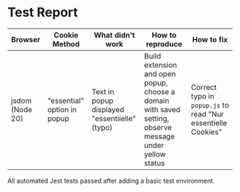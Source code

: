 # Test Report

| Browser | Cookie Method | What didn't work | How to reproduce | How to fix |
|---------|---------------|------------------|-----------------|------------|
| jsdom (Node 20) | "essential" option in popup | Text in popup displayed "essentiielle" (typo) | Build extension and open popup, choose a domain with saved setting, observe message under yellow status | Correct typo in `popup.js` to read "Nur essentielle Cookies" |

All automated Jest tests passed after adding a basic test environment.

